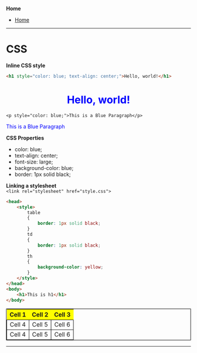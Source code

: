 **Home**
- [Home](../index.md)
---
# CSS  

**Inline CSS style**
```html
<h1 style="color: blue; text-align: center;">Hello, world!</h1>
```
<h1 style="color: blue; text-align: center;">Hello, world!</h1>

`<p style="color: blue;">This is a Blue Paragraph</p>`
<p style="color: blue;">This is a Blue Paragraph</p>

**CSS Properties**
- color: blue;
- text-align: center;
- font-size: large;
- background-color: blue;
- border: 1px solid black;
    
**Linking a stylesheet**  
`<link rel="stylesheet" href="style.css">`  
```html
<head>
    <style>
        table
        {
            border: 1px solid black;
        }
        td
        {
            border: 1px solid black;
        }
        th
        {
            background-color: yellow;
        }
    </style>
</head>
<body>
    <h1>This is h1</h1>
</body>
```  
<head>
    <style>
        table
        {
            border: 1px solid black;
        }
        td
        {
            border: 1px solid black;
        }
        th
        {
            background-color: yellow;
        }
    </style>
</head>
<body>
    <table>
        <tr>
            <th>Cell 1</th>
            <th>Cell 2</th>
            <th>Cell 3</th>
        </tr>
        <tr>
            <td>Cell 4</td>
            <td>Cell 5</td>
            <td>Cell 6</td>
        </tr>
        <tr>
            <td>Cell 4</td>
            <td>Cell 5</td>
            <td>Cell 6</td>
        </tr> 
    </table>
</body>  

---